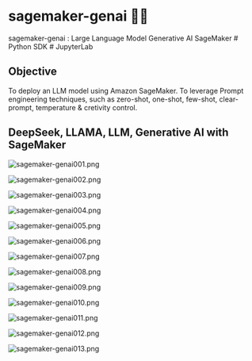 # sagemaker-genai 🐋🐪
sagemaker-genai : Large Language Model Generative AI SageMaker # Python SDK # JupyterLab


## Objective
To deploy an LLM model using Amazon SageMaker. 
To leverage Prompt engineering techniques, 
such as zero-shot, one-shot, few-shot, clear-prompt, temperature & cretivity control.


## DeepSeek, LLAMA, LLM, Generative AI with SageMaker

![sagemaker-genai001.png](./media/sagemaker-genai001.png)

![sagemaker-genai002.png](./media/sagemaker-genai002.png)

![sagemaker-genai003.png](./media/sagemaker-genai003.png)

![sagemaker-genai004.png](./media/sagemaker-genai004.png)

![sagemaker-genai005.png](./media/sagemaker-genai005.png)

![sagemaker-genai006.png](./media/sagemaker-genai006.png)

![sagemaker-genai007.png](./media/sagemaker-genai007.png)

![sagemaker-genai008.png](./media/sagemaker-genai008.png)

![sagemaker-genai009.png](./media/sagemaker-genai009.png)

![sagemaker-genai010.png](./media/sagemaker-genai010.png)

![sagemaker-genai011.png](./media/sagemaker-genai011.png)

![sagemaker-genai012.png](./media/sagemaker-genai012.png)

![sagemaker-genai013.png](./media/sagemaker-genai013.png)
